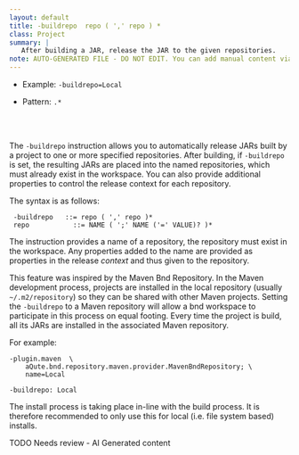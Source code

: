 ```yaml
---
layout: default
title: -buildrepo  repo ( ',' repo ) *
class: Project
summary: |
   After building a JAR, release the JAR to the given repositories.
note: AUTO-GENERATED FILE - DO NOT EDIT. You can add manual content via same filename in ext folder. 
---
```


- Example: `-buildrepo=Local`

- Pattern: `.*`

<!-- Manual content from: ext/buildrepo.md --><br /><br />

The `-buildrepo` instruction allows you to automatically release JARs built by a project to one or more specified repositories. After building, if `-buildrepo` is set, the resulting JARs are placed into the named repositories, which must already exist in the workspace. You can also provide additional properties to control the release context for each repository.

The syntax is as follows:

	 -buildrepo   ::= repo ( ',' repo )*
	 repo			::= NAME ( ';' NAME ('=' VALUE)? )*
	 
The instruction provides a name of a repository, the repository must exist in the workspace. Any properties added to the name are provided as properties in the release _context_ and thus given to the repository.

This feature was inspired by the Maven Bnd Repository. In the Maven development process, projects are installed in the local repository (usually `~/.m2/repository`) so they can be shared with other Maven projects. Setting the `-buildrepo` to a Maven repository will allow a bnd workspace to participate in this process on equal footing. Every time the project is build, all its JARs are installed in the associated Maven repository.

For example:

	-plugin.maven  \
		aQute.bnd.repository.maven.provider.MavenBndRepository; \
		name=Local
		
	-buildrepo: Local

The install process is taking place in-line with the build process. It is therefore recommended to only use this for local (i.e. file system based) installs.

TODO Needs review - AI Generated content
